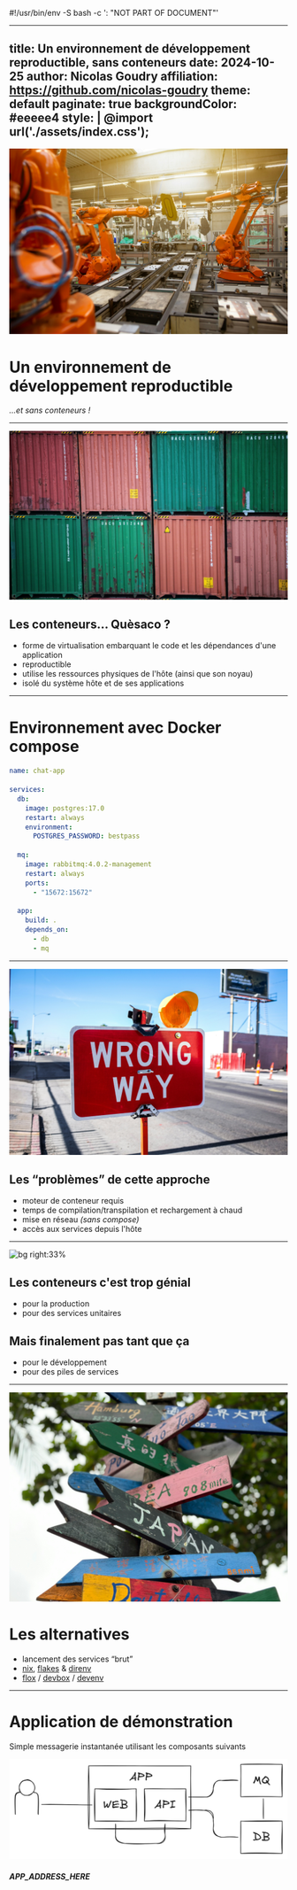 #!/usr/bin/env -S bash -c ': "NOT PART OF DOCUMENT<!--"; bash <(tail -n+3 "$0") "$0" "$@" # -->"'
<!-- Slightly modified hack, courtesy of Niklas Gollenstede
command -v nix-shell &>/dev/null || { echo "Nix is required to run this script! Visit https://nixos.org/download/"; exit; }
nixpkgs=64b80bfb316b57cdb8919a9110ef63393d74382a
packages=( coreutils marp-cli inotify-tools )
command=( tail -n+13 "$1" "|" marp -o "${1%.md}".html "${@:2}" )
nixcmd=( nix-shell --pure -p "${packages[@]}" -I nixpkgs=https://github.com/nixos/nixpkgs/archive/$nixpkgs.tar.gz --run )
if [[ " $* " =~ [[:space:]]-w[[:space:]] ]]; then echo "Watch required"; watch=true; fi
command="${command[*]//--watch/}"; command="${command//-w/}"
"${nixcmd[@]}" "$command"
if [[ "$watch" = "true" ]]; then "${nixcmd[@]}" 'while inotifywait -qq -e close_write '"$1"'; do '"$command"'; done'; fi
exit # end script, begin document: -->
---
title: Un environnement de développement reproductible, sans conteneurs
date: 2024-10-25
author: Nicolas Goudry
affiliation: https://github.com/nicolas-goudry
theme: default
paginate: true
backgroundColor: #eeeee4
style: |
  @import url('./assets/index.css');
---

![bg left:33%](./assets/images/factory-robots.jpg)

# Un environnement de développement reproductible

_…et sans conteneurs !_

<!--
_footer: © Nicolas Goudry – 2024
_paginate: skip
-->

<!--
Aujourd'hui, on va parler ensemble des environnements de développement reproductibles, mais sans conteneurs !

Je pense que beaucoup d'entre vous ont déjà entendu parler de Docker et des conteneurs, mais on va quand même prendre la température :

Trois questions simples
Une seule règle : si la réponse est oui, vous levez la main, sinon vous la baissez.

- est-ce que vous connaissez Docker ?
- est-ce que vous avez déjà lancé un conteneur sur votre machine
- est-ce que vous utilisez les conteneurs de manière quotidienne

On va quand même passer rapidement sur les bases des conteneurs, mais promis : il n'y a qu'une slide !
-->

---

![bg left:33%](./assets/images/containers.jpg)

## Les conteneurs… Quèsaco ?

- forme de virtualisation embarquant le code et les dépendances d'une application
- reproductible
- utilise les ressources physiques de l'hôte (ainsi que son noyau)
- isolé du système hôte et de ses applications

<!--
Les conteneurs, on les connait depuis un bon moment maintenant
Quand ils sont arrivés, ils ont eu l'effet d'une petite bombe

Pourtant, la conteneurisation, c'est pas vraiment nouveau
Elle a été démocratisée par Docker, mais ils n'ont rien inventé

Ils se sont basé sur des technologies un peu obscures créées par Google : cgroups et namespaces
Des trucs pour les barbus qui vivent dans les salles machines quoi

Mais même avant ça, on utilisait déjà des choses come chroot pour isoler les processus de l'hôte
Là où les conteneurs se démarquent, c'est par leur simplicité d'utilisation

--break--

Pour ceux qui n'ont pas lu la slide pendant ces quelques secondes d'histoire (merci pour votre attention)

Les conteneurs sont une forme de virtualisation dans laquelle on embarque le code et les dépendances d'une application
Une sorte de petite boîte noire qui contient tout ce que notre code a besoin pour être exécuté

La plupart du temps, les conteneurs sont reproductibles, fini l'excuse du “oui mais ça fonctionne chez moi”
Pourtant, on voit souvent des images de conteneurs qui ne sont pas très reproductibles :
- les dépendances ne sont pas fixées
- l'image de base utilise un tag “mouvant” (qui se déplace entre différentes itérations de l'image)
- etc…

Enfin, les conteneurs utilisent les ressources de leur hôte (CPU, RAM, disque, noyau)
Et ils sont isolés du système et des applications utilisateurs
Un peu de la même manière que chroot

--break--

Maintenant qu'on est tous sur la même page, on va rentrer dans le vif du sujet
J'ai préparé une petite application web composée de différents services classiques
Et je me suis fait un environnement de dev avec Docker compose
-->

---

# Environnement avec Docker compose

```yaml
name: chat-app

services:
  db:
    image: postgres:17.0
    restart: always
    environment:
      POSTGRES_PASSWORD: bestpass

  mq:
    image: rabbitmq:4.0.2-management
    restart: always
    ports:
      - "15672:15672"

  app:
    build: .
    depends_on:
      - db
      - mq
```

<!--
Ce que vous voyez derrière moi est un fichier Docker compose
Si vous connaissez Docker et utilisez les conteneurs régulièrement, vous avez sûrement déjà vu ce genre de fichier

Pour faire simple, compose est un outil intégré à Docker qui permet de composer (justement) plusieurs conteneurs (qu'on appelle services)
Ces conteneurs pourrons alors être lancés en parallèle avec une seule commande (docker compose up)
Ça permet d'obtenir un environnement complet d'exécution pour son application

L'avantage de compose c'est que la couche réseau est gérée automatiquement, tous les services peuvent communiquer entre eux
On ne va pas rentrer dans les détails puisque je vous ai dit qu'on utiliserait pas les conteneurs pour notre environnement
Mais compose dispose de nombreuses autres options, on voit ici les options les plus basiques

J'ai donc donné un nom à ma composition via l'option name
Et j'ai défini 3 services (donc 3 conteneurs)
Les deux premiers services sont une base de données (postgres) et une queue de messages (rabbitmq)

Pour chacun, on utilise une image venant du registre Docker (image)
On indique également que les conteneurs doivent être redémarrés en cas de terminaison avec l'option restart: always

On définit un mot de passe par défaut pour postgres en utilisant une variable d'environnement
Et on expose l'interface de gestion de rabbit sur un port local 15672, qui est le même que celui sur lequel l'interface est exposée au sein du conteneur

Enfin, on déclare notre application en précisant qu'elle doit être construite depuis le dossier courant en utilisant le fichier Dockerfile
On indique également que l'application doit attendre que postgres et rabbit soient démarrés avant d'elle-même être démarrée
Elle est dépendante des deux autres conteneurs

En théorie, tout ça devrait bien fonctionner, et pourtant je vois plusieurs problèmes avec cette approche
-->

---

![bg right:33%](./assets/images/issues.jpg)

## Les “problèmes” de cette approche

- moteur de conteneur requis
- temps de compilation/transpilation et rechargement à chaud
- mise en réseau _(sans compose)_
- accès aux services depuis l'hôte

<!--
Le premier problème, c'est qu'on a besoin d'un moteur de conteneur justement
Un truc qui sache comment exécuter ces fameux conteneurs (docker, containerd, nerdctl, podman, you name it)
Et je ne vous parle même pas de Docker Desktop
Un outil de plus à installer, qui va encore bouffer notre RAM et notre CPU
Pas cool quand on a déjà 36 instances de Chrome avec des centaines d'onglets

Deuxième problème, le plus contraignant quand on fait du dev, c'est qu'il faut construire une image de conteneur
Et ça peut prendre longtemps, trèèès longtemps même selon la stack utilisé (dédicace à Java et à Node.js)

Et justement, si on parle d'application web, on peut dire adieu au “hot reload”
Bon, ok, ça on peut le conserver en utilisant des tours de passe-passe avec les volumes et un peu de bash saupoudré d'inotify

En plus, si on décide de ne pas utiliser compose, on va avoir de nouveaux problèmes
Parce que, mettre en réseau des conteneurs sans compose, c'est relou. Il faut créer un réseau, dire de quel type il est, tout bien configurer
Et je ne vous parle même pas des certificats TLS

Et l'accès aux services depuis l'hôte ? Aussi simple que d'exposer un port ?
Si le cas d'usage est basique : oui
Mais dès qu'on veut faire des trucs un peu sioux, c'est la croix et la bannière
Et on finit souvent par tout exposer sur le réseau local de toute façon
Franchement, ce serait pas mieux d'utiliser des sockets ?

--break--

Ok, j'ai bien bashé sur les conteneurs mais…
-->

---

![bg right:33%](./assets/images/awesome-containers.png)

## Les conteneurs c'est trop génial

- pour la production
- pour des services unitaires

## Mais finalement pas tant que ça

- pour le développement
- pour des piles de services

<!--
Les conteneurs, c'est trop génial

Oui oui, POUR LA PROD, sur des services unitaires, dans des orchestrateurs comme Kubernetes ou Nomad
Ça fonctionne bien, c'est rapide, fiable, c'est une super solution

Mais, pour le dev, c'est vraiment pas ouf
Un dev, ça veut coder, pas transformer son poste en serveur et jouer à l'admin sys

Du coup, c'est quoi les alternatives ? Ben il y en a plusieurs.
-->

---

![bg right:33%](./assets/images/signs.jpg)

# Les alternatives

- lancement des services “brut”
- [nix](https://nix.dev/), [flakes](https://nix.dev/concepts/flakes.html) & [direnv](https://direnv.net/)
- [flox](https://flox.dev/) / [devbox](https://www.jetify.com/devbox) / [devenv](https://devenv.sh/)

<!--
Déjà, on va partir du principe que quand on dev, l'isolation apportée par les conteneurs, on s'en fout quand même royalement

Du coup, on pourrait simplement tout lancer en “brut” sur notre poste
Mais dans ce cas là, on oublie la reproductibilité et on en revient à “ça fonctionne sur ma machine”
C'est dommage et c'est pas ce qu'on cherche à faire, du coup on écarte cette solution tout de suite

On en vient au vif du sujet : des solutions entièrement reproductibles, avec un degré variable de complexité
Avant de vous parler de ces solutions : qui connaît Nix ici ? NIX, pas Unix

La première solution qu'on va explorer, c'est un peu comme Kubernetes the hard way pour ceux qui connaissent
Mais ça a l'avantage d'être hyper flexible
On va d'abord voir comment on peut tirer parti de nix (avec les flakes activés) en l'associant à direnv

Ensuite, une fois qu'on aura pleuré du sang et transpiré des larmes, on va voir des solutions beaucoup plus friendly
Toutes ces solutions utilisent Nix under the hood, c'est d'ailleurs pour ça qu'on va commencer par la méthode Viking

Mais avant, je vais vous présenter un peu notre application de démo
-->

---

<!-- _class: demo_app -->

# Application de démonstration

Simple messagerie instantanée utilisant les composants suivants

![app_structure](./assets/images/demo-app-components.png)

##### APP_ADDRESS_HERE

<!--
Rien de bien compliqué, une application web tout ce qu'il y a de plus basique :
Quelques milliers de lignes de HTML, CSS et JS
Accompagnées d'un serveur API et de deux services “on the shelf”

Prions les demo gods : vous devriez pouvoir accéder à l'application à l'adresse indiquée en bas de la slide

Je vous préviens tout de suite par contre, c'est pas du code très propre, c'est pas sécurisé et il y a probablement des gros bugs un peu partout
Mais c'est pas ce qui nous importe ici
-->
